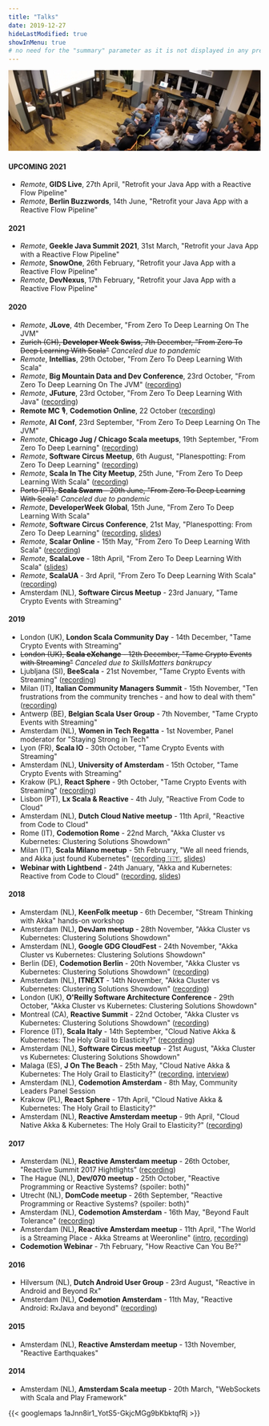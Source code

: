 ```yaml
---
title: "Talks"
date: 2019-12-27
hideLastModified: true
showInMenu: true
# no need for the "summary" parameter as it is not displayed in any previews
---
```


![Reactive Meetup](reactive-meetup-wework.jpg)

#### UPCOMING 2021

* *Remote*, **GIDS Live**, 27th April, "Retrofit your Java App with a Reactive Flow Pipeline"
* *Remote*, **Berlin Buzzwords**, 14th June, "Retrofit your Java App with a Reactive Flow Pipeline"

#### 2021

* *Remote*, **Geekle Java Summit 2021**, 31st March, "Retrofit your Java App with a Reactive Flow Pipeline"
* *Remote*, **SnowOne**, 26th February, "Retrofit your Java App with a Reactive Flow Pipeline"
* *Remote*, **DevNexus**, 17th February, "Retrofit your Java App with a Reactive Flow Pipeline"

#### 2020

* *Remote*, **JLove**, 4th December, "From Zero To Deep Learning On The JVM"
* ~~Zurich (CH), **Developer Week Swiss**, 7th December, "From Zero To Deep Learning With Scala"~~  *Canceled due to pandemic*
* *Remote*, **Intellias**, 29th October, "From Zero To Deep Learning With Scala"
* *Remote*, **Big Mountain Data and Dev Conference**, 23rd October, "From Zero To Deep Learning On The JVM" ([recording](https://www.youtube.com/watch?v=Pteq7lq3z_E))
* *Remote*, **JFuture**, 23rd October, "From Zero To Deep Learning With Java" ([recording](https://www.youtube.com/watch?v=yo-mSk7ukkc))
* **Remote MC** 🎙, **Codemotion Online**, 22 October ([recording](https://vimeo.com/475399236))
* *Remote*, **AI Conf**, 23rd September, "From Zero To Deep Learning On The JVM"
* *Remote*, **Chicago Jug / Chicago Scala meetups**, 19th September, "From Zero To Deep Learning" ([recording](https://youtu.be/j2llvhV7cik))
* *Remote*, **Software Circus Meetup**, 6th August, "Planespotting: From Zero To Deep Learning" ([recording](https://t.co/sTqIUJtreC))
* *Remote*, **Scala In The City Meetup**, 25th June, "From Zero To Deep Learning With Scala" ([recording](https://www.youtube.com/watch?v=HQJgE1p2SG0))
* ~~Porto (PT), **Scala Swarm** - 20th June, "From Zero To Deep Learning With Scala"~~ *Canceled due to pandemic*
* *Remote*, **DeveloperWeek Global**, 15th June, "From Zero To Deep Learning With Scala"
* *Remote*, **Software Circus Conference**, 21st May, "Planespotting: From Zero To Deep Learning" ([recording](https://www.youtube.com/watch?v=genol6uZwe4), [slides](https://www.slideshare.net/FabioTiriticco/planespotting-from-zero-to-deep-learning))
* *Remote*, **Scalar Online** - 15th May, "From Zero To Deep Learning With Scala" ([recording](https://t.co/8qHZAI05ZV?amp=1))
* *Remote*, **ScalaLove** - 18th April, "From Zero To Deep Learning With Scala" ([slides](https://www.slideshare.net/FabioTiriticco/from-zero-to-deep-learning-with-scala-232229345))
* *Remote*, **ScalaUA** - 3rd April, "From Zero To Deep Learning With Scala" ([recording](https://www.youtube.com/watch?v=HvjaAzW8TAE))
* Amsterdam (NL), **Software Circus Meetup** - 23rd January, "Tame Crypto Events with Streaming"

#### 2019

* London (UK), **London Scala Community Day** - 14th December, "Tame Crypto Events with Streaming"
* ~~London (UK), **Scala eXchange** - 12th December, "Tame Crypto Events with Streaming"~~ *Canceled due to SkillsMatters bankrupcy*
* Ljubljana (SI), **BeeScala** - 21st November, "Tame Crypto Events with Streaming" ([recording](https://www.youtube.com/watch?v=wk8g83XRUzQ))
* Milan (IT), **Italian Community Managers Summit** - 15th November, "Ten frustrations from the community trenches - and how to deal with them" ([recording](https://www.youtube.com/watch?v=_WqodKHwPk4))
* Antwerp (BE), **Belgian Scala User Group** - 7th November, "Tame Crypto Events with Streaming"
* Amsterdam (NL), **Women in Tech Regatta** - 1st November, Panel moderator for "Staying Strong in Tech"
* Lyon (FR), **Scala IO** - 30th October, "Tame Crypto Events with Streaming"
* Amsterdam (NL), **University of Amsterdam** - 15th October, "Tame Crypto Events with Streaming"
* Krakow (PL), **React Sphere** - 9th October, "Tame Crypto Events with Streaming" ([recording](https://www.youtube.com/watch?v=P1W1CSnZdS4))
* Lisbon (PT), **Lx Scala & Reactive** - 4th July, "Reactive From Code to Cloud"
* Amsterdam (NL), **Dutch Cloud Native meetup** - 11th April, "Reactive from Code to Cloud"
* Rome (IT), **Codemotion Rome** - 22nd March, "Akka Cluster vs Kubernetes: Clustering Solutions Showdown"
* Milan (IT), **Scala Milano meetup** - 5th February, "We all need friends, and Akka just found Kubernetes" ([recording 🇮🇹](https://www.youtube.com/watch?v=NTpHZLj3LjI&feature=youtu.be), [slides](https://www.slideshare.net/FabioTiriticco/we-all-need-friends-and-akka-just-found-kubernetes))
* **Webinar with Lightbend** - 24th January, "Akka and Kubernetes: Reactive from Code to Cloud" ([recording](https://www.youtube.com/watch?v=FyneQrH-0Rc), [slides](https://www.lightbend.com/blog/akka-and-kubernetes-reactive-from-code-to-cloud))

#### 2018

* Amsterdam (NL), **KeenFolk meetup** - 6th December, "Stream Thinking with Akka" hands-on workshop
* Amsterdam (NL), **DevJam meetup** - 28th November, "Akka Cluster vs Kubernetes: Clustering Solutions Showdown"
* Amsterdam (NL), **Google GDG CloudFest** - 24th November, "Akka Cluster vs Kubernetes: Clustering Solutions Showdown"
* Berlin (DE), **Codemotion Berlin** - 20th November, "Akka Cluster vs Kubernetes: Clustering Solutions Showdown" ([recording](https://youtu.be/1ICRGG_g5yQ))
* Amsterdam (NL), **ITNEXT** - 14th November, "Akka Cluster vs Kubernetes: Clustering Solutions Showdown" ([recording](https://www.youtube.com/watch?v=v2j2SyVhzTY&t=1s))
* London (UK), **O'Reilly Software Architecture Conference** - 29th October, "Akka Cluster vs Kubernetes: Clustering Solutions Showdown"
* Montreal (CA), **Reactive Summit** - 22nd October, "Akka Cluster vs Kubernetes: Clustering Solutions Showdown" ([recording](https://t.co/f0b2mG6SeY))
* Florence (IT), **Scala Italy** - 14th September, "Cloud Native Akka & Kubernetes: The Holy Grail to Elasticity?" ([recording](https://vimeo.com/294735363))
* Amsterdam (NL), **Software Circus meetup** - 21st August, "Akka Cluster vs Kubernetes: Clustering Solutions Showdown"
* Malaga (ES), **J On The Beach** - 25th May, "Cloud Native Akka & Kubernetes: The Holy Grail to Elasticity?" ([recording](https://youtu.be/OOXRgd5yUQo), [interview](https://youtu.be/pZgrAnORNAU))
* Amsterdam (NL), **Codemotion Amsterdam** - 8th May, Community Leaders Panel Session
* Krakow (PL), **React Sphere** - 17th April, "Cloud Native Akka & Kubernetes: The Holy Grail to Elasticity?"
* Amsterdam (NL), **Reactive Amsterdam meetup** - 9th April, "Cloud Native Akka & Kubernetes: The Holy Grail to Elasticity?" ([recording](https://youtu.be/M8P3MFmMDk4))

#### 2017

* Amsterdam (NL), **Reactive Amsterdam meetup** - 26th October, "Reactive Summit 2017 Hightlights" ([recording](https://youtu.be/J1mkMYIO9gg))
* The Hague (NL), **Dev/070 meetup** - 25th October, "Reactive Programming or Reactive Systems? (spoiler: both)"
* Utrecht (NL), **DomCode meetup** - 26th September, "Reactive Programming or Reactive Systems? (spoiler: both)"
* Amsterdam (NL), **Codemotion Amsterdam** - 16th May, "Beyond Fault Tolerance" ([recording](https://youtu.be/zgKoAfhCHVE))
* Amsterdam (NL), **Reactive Amsterdam meetup** - 11th April, "The World is a Streaming Place - Akka Streams at Weeronline" ([intro](https://youtu.be/eKkeHHTSETw), [recording](https://youtu.be/MQGXrrhGUTw))
* **Codemotion Webinar** - 7th February, "How Reactive Can You Be?"

#### 2016

* Hilversum (NL), **Dutch Android User Group** - 23rd August, "Reactive in Android and Beyond Rx"
* Amsterdam (NL), **Codemotion Amsterdam** - 11th May, "Reactive Android: RxJava and beyond" ([recording](https://youtu.be/QGYzrEZEW_k))

#### 2015

* Amsterdam (NL), **Reactive Amsterdam meetup** - 13th November, "Reactive Earthquakes"

#### 2014

* Amsterdam (NL), **Amsterdam Scala meetup** - 20th March, "WebSockets with Scala and Play Framework"

{{< googlemaps 1aJnn8ir1_YotS5-GkjcMGg9bKbktqfRj >}}



